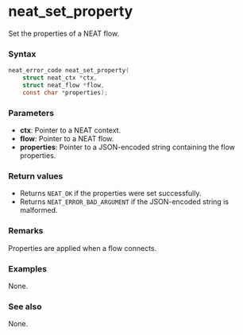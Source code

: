 # neat_set_property

Set the properties of a NEAT flow.

### Syntax

```c
neat_error_code neat_set_property(
    struct neat_ctx *ctx,
    struct neat_flow *flow,
    const char *properties);
```

### Parameters

- **ctx**: Pointer to a NEAT context.
- **flow**: Pointer to a NEAT flow.
- **properties**: Pointer to a JSON-encoded string containing the flow properties.

### Return values

- Returns `NEAT_OK` if the properties were set successfully.
- Returns `NEAT_ERROR_BAD_ARGUMENT` if the JSON-encoded string is malformed.

### Remarks

Properties are applied when a flow connects.

### Examples

None.

### See also

None.

